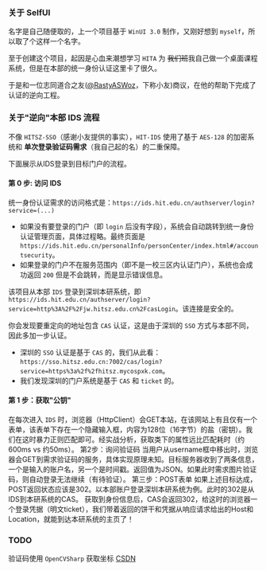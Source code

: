 ﻿### 关于 SelfUI

名字是自己随便取的，上一个项目基于 `WinUI 3.0` 制作，又刚好想到 `myself`，所以取了个这样一个名字。


至于创建这个项目，起因是心血来潮想学习 `HITA` 为 ~~我们班~~我自己做一个桌面课程系统，但是在本部的统一身份认证这里卡了很久。

于是和一位志同道合之友([@RastyASWoz](https://github.com/RastyASWoz)，下称小友)商议，在他的帮助下完成了认证的逆向工程。


### 关于"逆向"本部 IDS 流程

不像 `HITSZ-SSO`（感谢小友提供的事实），`HIT-IDS` 使用了基于 `AES-128` 的加密系统和 **单次登录验证码需求**（我自己起的名）的二重保障。

下面展示从IDS登录到目标门户的流程。

#### 第 0 步: 访问 IDS

统一身份认证需求的访问格式是：`https://ids.hit.edu.cn/authserver/login?service=(...)`

- 如果没有要登录的门户（即 `login` 后没有字段），系统会自动跳转到统一身份认证管理页面，具体过程略。最终页面是 `https://ids.hit.edu.cn/personalInfo/personCenter/index.html#/accountsecurity`。
- 如果登录的门户不在服务范围内（即不是一校三区内认证门户），系统也会成功返回 `200` 但是不会跳转，而是显示错误信息。

该项目从本部 `IDS` 登录到深圳本研系统，即 `https://ids.hit.edu.cn/authserver/login?service=http%3A%2F%2Fjw.hitsz.edu.cn%2FcasLogin`。该连接是安全的。

你会发现要重定向的地址包含 `CAS` 认证，这是由于深圳的 `SSO` 方式与本部不同，因此多加一步认证。

- 深圳的 `SSO` 认证是基于 `CAS` 的，我们从此看：`https://sso.hitsz.edu.cn:7002/cas/login?service=https%3a%2f%2fhitsz.mycospxk.com`。
- 我们发现深圳的门户系统是基于 `CAS` 和 `ticket` 的。


#### 第 1 步：获取"公钥"

在每次进入 `IDS` 时，浏览器（HttpClient）会GET本站，在该网站上有且仅有一个表单，该表单下存在一个隐藏输入框，内容为128位（16字节）的盐（密钥）。我们在这时暴力正则匹配即可。经实战分析，获取类下的属性远比匹配耗时（约600ms vs 约50ms）。
第2步：询问验证码
当用户从username框中移出时，浏览器会GET到需求验证码的服务，具体实现原理未知。目标服务器收到了两条信息，一个是输入的账户名，另一个是时间戳。返回值为JSON。如果此时需求图片验证码，则自动登录无法继续（有待验证）。
第三步：POST表单
如果上述目标达成，POST返回状态应该是302。以本部账户登录深圳本研系统为例。此时的302是从IDS到本研系统的CAS。
获取到身份信息后，CAS会返回302，给这时的浏览器一个登录凭据（明文ticket），我们带着返回的饼干和凭据从响应请求给出的Host和Location，就能到达本研系统的主页了！

### TODO

验证码使用 `OpenCVSharp` 获取坐标 [CSDN](https://blog.csdn.net/lzz718719/article/details/143592579)